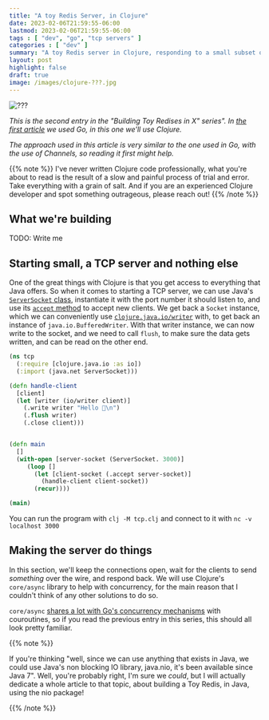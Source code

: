 ```yaml
---
title: "A toy Redis Server, in Clojure"
date: 2023-02-06T21:59:55-06:00
lastmod: 2023-02-06T21:59:55-06:00
tags : [ "dev", "go", "tcp servers" ]
categories : [ "dev" ]
summary: "A toy Redis server in Clojure, responding to a small subset of commands."
layout: post
highlight: false
draft: true
image: /images/clojure-???.jpg
---
```


![???](/images/clojure-???.jpg)

_This is the second entry in the "Building Toy Redises in X" series". In [the first article](/posts/toy-redis-go/) we used Go, in this one we'll use Clojure._

_The approach used in this article is very similar to the one used in Go, with the use of Channels, so reading it first might help._

{{% note %}}
I've never written Clojure code professionally, what you're about to read is the result of a slow and painful process of trial and error. Take everything with a grain of salt. And if you are an experienced Clojure developer and spot something outrageous, please reach out!
{{% /note %}}

## What we're building

TODO: Write me

## Starting small, a TCP server and nothing else

One of the great things with Clojure is that you get access to everything that Java offers. So when it comes to starting a TCP server, we can use Java's [`ServerSocket` class][java-server-socket], instantiate it with the port number it should listen to, and use its [`accept` method][java-server-socket-accept] to accept new clients. We get back a `Socket` instance, which we can conveniently use [`clojure.java.io/writer`][clj-java-writer] with, to get back an instance of `java.io.BufferedWriter`. With that writer instance, we can now write to the socket, and we need to call `flush`, to make sure the data gets written, and can be read on the other end.

```clj
(ns tcp
  (:require [clojure.java.io :as io])
  (:import (java.net ServerSocket)))

(defn handle-client
  [client]
  (let [writer (io/writer client)]
    (.write writer "Hello 👋\n")
    (.flush writer)
    (.close client)))


(defn main
  []
  (with-open [server-socket (ServerSocket. 3000)]
     (loop []
       (let [client-socket (.accept server-socket)]
         (handle-client client-socket))
       (recur))))

(main)
```

You can run the program with `clj -M tcp.clj` and connect to it with `nc -v localhost 3000`

## Making the server do things

In this section, we'll keep the connections open, wait for the clients to send _something_ over the wire, and respond back. We will use Clojure's `core/async` library to help with concurrency, for the main reason that I couldn't think of any other solutions to do so.

`core/async` [shares a lot with Go's concurrency mechanisms][clj-and-go-sitting-in-a-tree] with couroutines, so if you read the previous entry in this series, this should all look pretty familiar.

{{% note %}}

If you're thinking "well, since we can use anything that exists in Java, we could use Java's non blocking IO library, java.nio, it's been available since Java 7". Well, you're probably right, I'm sure we _could_, but I will actually dedicate a whole article to that topic, about building a Toy Redis, in Java, using the nio package!

{{% /note %}}

[clj-java-writer]:https://clojuredocs.org/clojure.java.io/writer
[2]:https://docs.oracle.com/en/java/javase/17/docs/api/java.base/java/io/Writer.html#close()
[3]:https://docs.oracle.com/en/java/javase/17/docs/api/java.base/java/io/BufferedWriter.html#flush()
[4]:https://docs.oracle.com/en/java/javase/17/docs/api/java.base/java/io/Writer.html#write(java.lang.String)
[5]:https://docs.oracle.com/javase/7/docs/api/java/io/BufferedWriter.html
[java-server-socket-accept]:https://docs.oracle.com/en/java/javase/17/docs/api/java.base/java/net/ServerSocket.html#accept()
[java-server-socket]:https://docs.oracle.com/en/java/javase/17/docs/api/java.base/java/net/ServerSocket.html#%3Cinit%3E(int)
[clj-and-go-sitting-in-a-tree]:https://clojure.org/news/2013/06/28/clojure-clore-async-channels#_history
